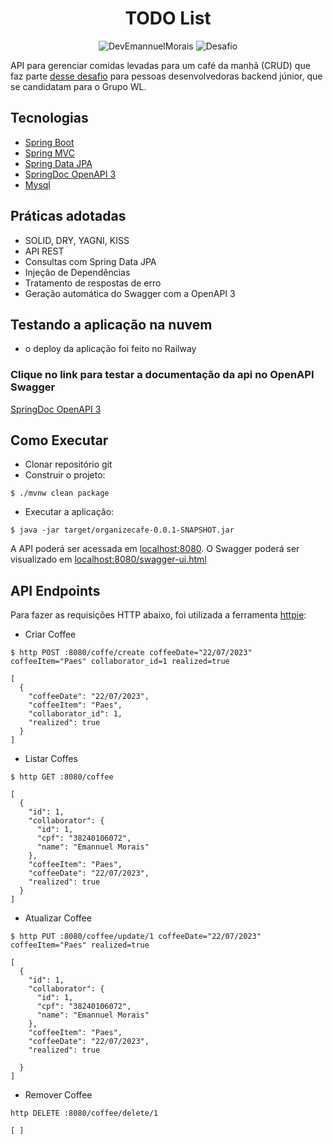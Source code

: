 <h1 align="center">
  TODO List
</h1>

<p align="center">
 <img src="https://img.shields.io/static/v1?label=GitHub&message=@DevEmannuelMorais&color=blue&labelColor=000000" alt="DevEmannuelMorais" />
 <img src="https://img.shields.io/static/v1?label=Tipo&message=Desafio&color=blue&labelColor=000000" alt="Desafio" />
</p>

API para gerenciar comidas levadas para um café da manhã (CRUD) que faz parte [desse desafio](https://github.com/unidac-grupo-wl/desafio-unidac-grupo-wl) para pessoas desenvolvedoras backend júnior, que se candidatam para o Grupo WL.


## Tecnologias

- [Spring Boot](https://spring.io/projects/spring-boot)
- [Spring MVC](https://docs.spring.io/spring-framework/reference/web/webmvc.html)
- [Spring Data JPA](https://spring.io/projects/spring-data-jpa)
- [SpringDoc OpenAPI 3](https://springdoc.org/v2/#spring-webflux-support)
- [Mysql](https://dev.mysql.com/downloads/)

## Práticas adotadas

- SOLID, DRY, YAGNI, KISS
- API REST
- Consultas com Spring Data JPA
- Injeção de Dependências
- Tratamento de respostas de erro
- Geração automática do Swagger com a OpenAPI 3

## Testando a aplicação na nuvem

- o deploy da aplicação foi feito no Railway

### Clique no link para testar a documentação da api no OpenAPI Swagger
[SpringDoc OpenAPI 3](https://springdoc.org/v2/#spring-webflux-support)


## Como Executar

- Clonar repositório git
- Construir o projeto:
```
$ ./mvnw clean package
```
- Executar a aplicação:
```
$ java -jar target/organizecafe-0.0.1-SNAPSHOT.jar
```

A API poderá ser acessada em [localhost:8080](http://localhost:8080).
O Swagger poderá ser visualizado em [localhost:8080/swagger-ui.html](http://localhost:8080/swagger-ui.html)

## API Endpoints

Para fazer as requisições HTTP abaixo, foi utilizada a ferramenta [httpie](https://httpie.io):

- Criar Coffee
```
$ http POST :8080/coffe/create coffeeDate="22/07/2023" coffeeItem="Paes" collaborator_id=1 realized=true

[
  {
    "coffeeDate": "22/07/2023",
    "coffeeItem": "Paes",
    "collaborator_id": 1,
    "realized": true
  }
]
```

- Listar Coffes
```
$ http GET :8080/coffee

[
  {
    "id": 1,
    "collaborator": {
      "id": 1,
      "cpf": "38240106072",
      "name": "Emannuel Morais"
    },
    "coffeeItem": "Paes",
    "coffeeDate": "22/07/2023",
    "realized": true
  }
]
```

- Atualizar Coffee
```
$ http PUT :8080/coffee/update/1 coffeeDate="22/07/2023" coffeeItem="Paes" realized=true

[
  {
    "id": 1,
    "collaborator": {
      "id": 1,
      "cpf": "38240106072",
      "name": "Emannuel Morais"
    },
    "coffeeItem": "Paes",
    "coffeeDate": "22/07/2023",
    "realized": true

  }
]
```

- Remover Coffee
```
http DELETE :8080/coffee/delete/1

[ ]
```